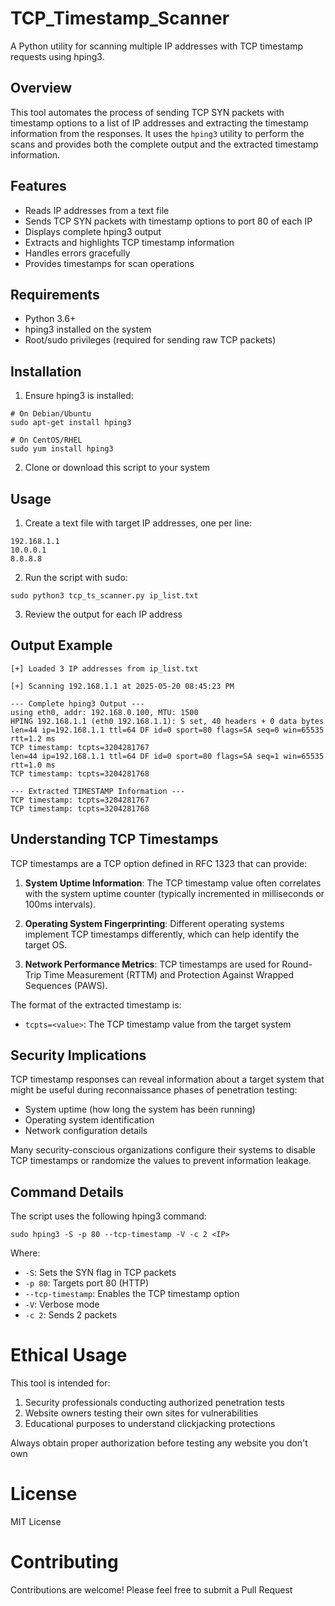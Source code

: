 # TCP_Timestamp_Scanner
A Python utility for scanning multiple IP addresses with TCP timestamp requests using hping3.

## Overview

This tool automates the process of sending TCP SYN packets with timestamp options to a list of IP addresses and extracting the timestamp information from the responses. It uses the `hping3` utility to perform the scans and provides both the complete output and the extracted timestamp information.

## Features

- Reads IP addresses from a text file
- Sends TCP SYN packets with timestamp options to port 80 of each IP
- Displays complete hping3 output
- Extracts and highlights TCP timestamp information
- Handles errors gracefully
- Provides timestamps for scan operations

## Requirements

- Python 3.6+
- hping3 installed on the system
- Root/sudo privileges (required for sending raw TCP packets)

## Installation

1. Ensure hping3 is installed:

```
# On Debian/Ubuntu
sudo apt-get install hping3

# On CentOS/RHEL
sudo yum install hping3
```

2. Clone or download this script to your system

## Usage

1. Create a text file with target IP addresses, one per line:

```
192.168.1.1
10.0.0.1
8.8.8.8
```

2. Run the script with sudo:

```
sudo python3 tcp_ts_scanner.py ip_list.txt
```

3. Review the output for each IP address

## Output Example

```
[+] Loaded 3 IP addresses from ip_list.txt

[+] Scanning 192.168.1.1 at 2025-05-20 08:45:23 PM

--- Complete hping3 Output ---
using eth0, addr: 192.168.0.100, MTU: 1500
HPING 192.168.1.1 (eth0 192.168.1.1): S set, 40 headers + 0 data bytes
len=44 ip=192.168.1.1 ttl=64 DF id=0 sport=80 flags=SA seq=0 win=65535 rtt=1.2 ms
TCP timestamp: tcpts=3204281767
len=44 ip=192.168.1.1 ttl=64 DF id=0 sport=80 flags=SA seq=1 win=65535 rtt=1.0 ms
TCP timestamp: tcpts=3204281768

--- Extracted TIMESTAMP Information ---
TCP timestamp: tcpts=3204281767
TCP timestamp: tcpts=3204281768
```

## Understanding TCP Timestamps

TCP timestamps are a TCP option defined in RFC 1323 that can provide:

1. **System Uptime Information**: The TCP timestamp value often correlates with the system uptime counter (typically incremented in milliseconds or 100ms intervals).

2. **Operating System Fingerprinting**: Different operating systems implement TCP timestamps differently, which can help identify the target OS.

3. **Network Performance Metrics**: TCP timestamps are used for Round-Trip Time Measurement (RTTM) and Protection Against Wrapped Sequences (PAWS).

The format of the extracted timestamp is:
- `tcpts=<value>`: The TCP timestamp value from the target system

## Security Implications

TCP timestamp responses can reveal information about a target system that might be useful during reconnaissance phases of penetration testing:

- System uptime (how long the system has been running)
- Operating system identification
- Network configuration details

Many security-conscious organizations configure their systems to disable TCP timestamps or randomize the values to prevent information leakage.

## Command Details

The script uses the following hping3 command:

```
sudo hping3 -S -p 80 --tcp-timestamp -V -c 2 <IP>
```

Where:
- `-S`: Sets the SYN flag in TCP packets
- `-p 80`: Targets port 80 (HTTP)
- `--tcp-timestamp`: Enables the TCP timestamp option
- `-V`: Verbose mode
- `-c 2`: Sends 2 packets

# Ethical Usage

This tool is intended for:

1. Security professionals conducting authorized penetration tests
2. Website owners testing their own sites for vulnerabilities
3. Educational purposes to understand clickjacking protections

Always obtain proper authorization before testing any website you don't own

# License
MIT License

# Contributing
Contributions are welcome! Please feel free to submit a Pull Request

